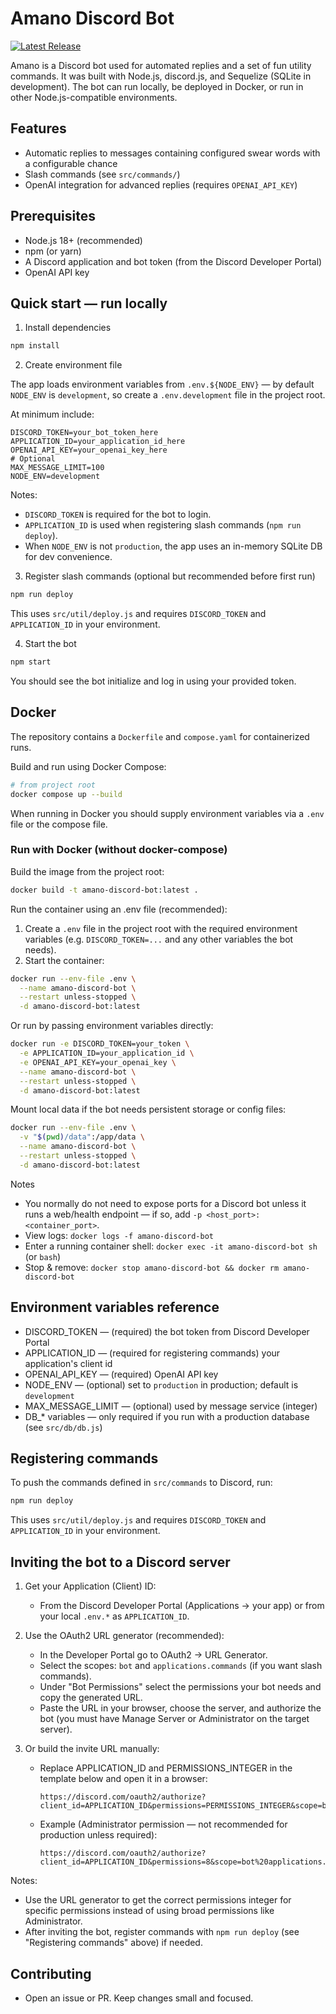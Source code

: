 # Amano Discord Bot

[![Latest Release](https://img.shields.io/github/v/release/grantchatterton/amano-discord-bot)](https://github.com/grantchatterton/amano-discord-bot/releases/latest)

Amano is a Discord bot used for automated replies and a set of fun utility commands. It was built with Node.js, discord.js, and Sequelize (SQLite in development). The bot can run locally, be deployed in Docker, or run in other Node.js-compatible environments.

## Features

- Automatic replies to messages containing configured swear words with a configurable chance
- Slash commands (see `src/commands/`)
- OpenAI integration for advanced replies (requires `OPENAI_API_KEY`)

## Prerequisites

- Node.js 18+ (recommended)
- npm (or yarn)
- A Discord application and bot token (from the Discord Developer Portal)
- OpenAI API key

## Quick start — run locally

1. Install dependencies

```bash
npm install
```

2. Create environment file

The app loads environment variables from `.env.${NODE_ENV}` — by default `NODE_ENV` is `development`, so create a `.env.development` file in the project root.

At minimum include:

```
DISCORD_TOKEN=your_bot_token_here
APPLICATION_ID=your_application_id_here
OPENAI_API_KEY=your_openai_key_here
# Optional
MAX_MESSAGE_LIMIT=100
NODE_ENV=development
```

Notes:

- `DISCORD_TOKEN` is required for the bot to login.
- `APPLICATION_ID` is used when registering slash commands (`npm run deploy`).
- When `NODE_ENV` is not `production`, the app uses an in-memory SQLite DB for dev convenience.

3. Register slash commands (optional but recommended before first run)

```bash
npm run deploy
```

This uses `src/util/deploy.js` and requires `DISCORD_TOKEN` and `APPLICATION_ID` in your environment.

4. Start the bot

```bash
npm start
```

You should see the bot initialize and log in using your provided token.

## Docker

The repository contains a `Dockerfile` and `compose.yaml` for containerized runs.

Build and run using Docker Compose:

```bash
# from project root
docker compose up --build
```

When running in Docker you should supply environment variables via a `.env` file or the compose file.

### Run with Docker (without docker-compose)

Build the image from the project root:

```bash
docker build -t amano-discord-bot:latest .
```

Run the container using an .env file (recommended):

1. Create a `.env` file in the project root with the required environment variables (e.g. `DISCORD_TOKEN=...` and any other variables the bot needs).
2. Start the container:

```bash
docker run --env-file .env \
  --name amano-discord-bot \
  --restart unless-stopped \
  -d amano-discord-bot:latest
```

Or run by passing environment variables directly:

```bash
docker run -e DISCORD_TOKEN=your_token \
  -e APPLICATION_ID=your_application_id \
  -e OPENAI_API_KEY=your_openai_key \
  --name amano-discord-bot \
  --restart unless-stopped \
  -d amano-discord-bot:latest
```

Mount local data if the bot needs persistent storage or config files:

```bash
docker run --env-file .env \
  -v "$(pwd)/data":/app/data \
  --name amano-discord-bot \
  --restart unless-stopped \
  -d amano-discord-bot:latest
```

Notes
- You normally do not need to expose ports for a Discord bot unless it runs a web/health endpoint — if so, add `-p <host_port>:<container_port>`.
- View logs: `docker logs -f amano-discord-bot`
- Enter a running container shell: `docker exec -it amano-discord-bot sh` (or `bash`)
- Stop & remove: `docker stop amano-discord-bot && docker rm amano-discord-bot`

## Environment variables reference

- DISCORD_TOKEN — (required) the bot token from Discord Developer Portal
- APPLICATION_ID — (required for registering commands) your application's client id
- OPENAI_API_KEY — (required) OpenAI API key
- NODE_ENV — (optional) set to `production` in production; default is `development`
- MAX_MESSAGE_LIMIT — (optional) used by message service (integer)
- DB_* variables — only required if you run with a production database (see `src/db/db.js`)

## Registering commands

To push the commands defined in `src/commands` to Discord, run:

```bash
npm run deploy
```

This uses `src/util/deploy.js` and requires `DISCORD_TOKEN` and `APPLICATION_ID` in your environment.

## Inviting the bot to a Discord server

1. Get your Application (Client) ID:
   - From the Discord Developer Portal (Applications → your app) or from your local `.env.*` as `APPLICATION_ID`.

2. Use the OAuth2 URL generator (recommended):
   - In the Developer Portal go to OAuth2 → URL Generator.
   - Select the scopes: `bot` and `applications.commands` (if you want slash commands).
   - Under "Bot Permissions" select the permissions your bot needs and copy the generated URL.
   - Paste the URL in your browser, choose the server, and authorize the bot (you must have Manage Server or Administrator on the target server).

3. Or build the invite URL manually:
   - Replace APPLICATION_ID and PERMISSIONS_INTEGER in the template below and open it in a browser:
     ```
     https://discord.com/oauth2/authorize?client_id=APPLICATION_ID&permissions=PERMISSIONS_INTEGER&scope=bot%20applications.commands
     ```
   - Example (Administrator permission — not recommended for production unless required):
     ```
     https://discord.com/oauth2/authorize?client_id=APPLICATION_ID&permissions=8&scope=bot%20applications.commands
     ```

Notes:

- Use the URL generator to get the correct permissions integer for specific permissions instead of using broad permissions like Administrator.
- After inviting the bot, register commands with `npm run deploy` (see "Registering commands" above) if needed.

## Contributing

- Open an issue or PR. Keep changes small and focused.
